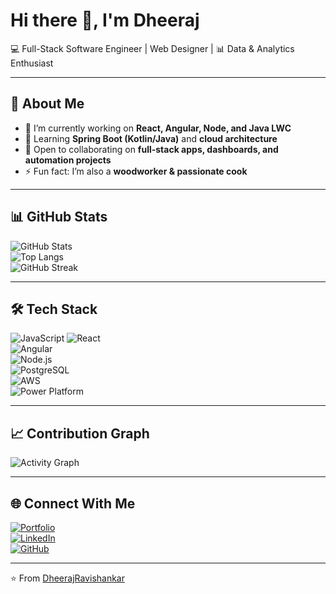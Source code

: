 # Hi there 👋, I'm Dheeraj

💻 Full-Stack Software Engineer | Web Designer | 📊 Data & Analytics Enthusiast  

---

## 🚀 About Me
- 🔭 I’m currently working on **React, Angular, Node, and Java LWC**  
- 🌱 Learning **Spring Boot (Kotlin/Java)** and **cloud architecture**  
- 👯 Open to collaborating on **full-stack apps, dashboards, and automation projects**  
- ⚡ Fun fact: I’m also a **woodworker & passionate cook**  

---

## 📊 GitHub Stats
![GitHub Stats](https://github-readme-stats.vercel.app/api?username=DheerajRavishankar&show_icons=true&theme=radical)  
![Top Langs](https://github-readme-stats.vercel.app/api/top-langs/?username=DheerajRavishankar&layout=compact&theme=radical)  
![GitHub Streak](https://github-readme-streak-stats.herokuapp.com/?user=DheerajRavishankar&theme=radical)

---

## 🛠️ Tech Stack
![JavaScript](https://img.shields.io/badge/Code-JavaScript-yellow?style=flat&logo=javascript)  ![React](https://img.shields.io/badge/Framework-React-blue?style=flat&logo=react)  
![Angular](https://img.shields.io/badge/Framework-Angular-red?style=flat&logo=angular)  
![Node.js](https://img.shields.io/badge/Backend-Node.js-green?style=flat&logo=node.js)  
![PostgreSQL](https://img.shields.io/badge/Database-PostgreSQL-blue?style=flat&logo=postgresql)  
![AWS](https://img.shields.io/badge/Cloud-AWS-orange?style=flat&logo=amazon-aws)  
![Power Platform](https://img.shields.io/badge/Microsoft-Power%20Platform-purple?style=flat&logo=powerapps)  

---

## 📈 Contribution Graph
![Activity Graph](https://github-readme-activity-graph.vercel.app/graph?username=DheerajRavishankar&theme=radical)

---

## 🌐 Connect With Me
[![Portfolio](https://img.shields.io/badge/Website-Portfolio-blue?style=for-the-badge&logo=internet-explorer)](https://dheerajravishankar.com)  
[![LinkedIn](https://img.shields.io/badge/LinkedIn-Connect-blue?style=for-the-badge&logo=linkedin)](https://linkedin.com/in/dheerajravishankar)  
[![GitHub](https://img.shields.io/badge/GitHub-Follow-black?style=for-the-badge&logo=github)](https://github.com/dheerajravishankar)  

---
⭐️ From [DheerajRavishankar](https://github.com/DheerajRavishankar)
